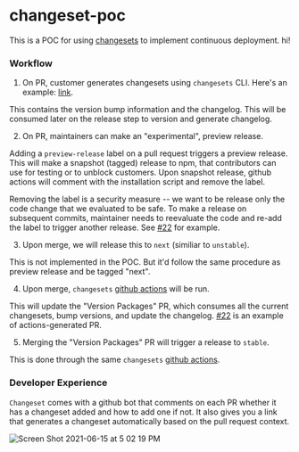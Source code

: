 # changeset-poc

This is a POC for using [changesets](https://github.com/atlassian/changesets) to implement continuous deployment.
hi!
### Workflow

1. On PR, customer generates changesets using `changesets` CLI. Here's an example: [link](https://github.com/wlee221/changeset-poc/blob/11ae4b446f5e860a128d9670669b594daa576e5c/.changeset/breezy-clouds-pump.md).

This contains the version bump information and the changelog. This will be consumed later on the release step to version and generate changelog.

2. On PR, maintainers can make an "experimental", preview release. 

Adding a `preview-release` label on a pull request triggers a preview release. This will make a snapshot (tagged) release to npm, that contributors can use for testing or to unblock customers. Upon snapshot release, github actions will comment with the installation script and remove the label. 

Removing the label is a security measure -- we want to be release only the code change that we evaluated to be safe. To make a release on subsequent commits, maintainer needs to reevaluate the code and re-add the label to trigger another release. See [#22](https://github.com/wlee221/changeset-poc/pull/22) for example.

3. Upon merge, we will release this to `next` (similiar to `unstable`). 

This is not implemented in the POC. But it'd follow the same procedure as preview release and be tagged "next".

4. Upon merge, `changesets` [github actions](https://github.com/changesets/action) will be run. 

This will update the "Version Packages" PR, which consumes all the current changesets, bump versions, and update the changelog. [#22](https://github.com/wlee221/changeset-poc/pull/22) is an example of actions-generated PR.

5. Merging the "Version Packages" PR will trigger a release to `stable`. 

This is done through the same `changesets` [github actions](https://github.com/changesets/action).

### Developer Experience

`Changeset` comes with a github bot that comments on each PR whether it has a changeset added and how to add one if not. It also gives you a link that generates a changeset automatically based on the pull request context.

![Screen Shot 2021-06-15 at 5 02 19 PM](https://user-images.githubusercontent.com/43682783/122138374-76e2ea00-cdfb-11eb-8d50-edd9f36a8e56.png)
